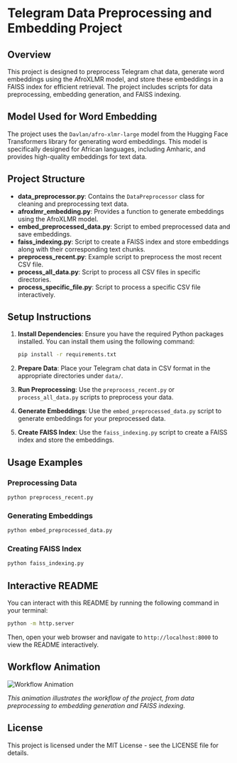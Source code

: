 # Telegram Data Preprocessing and Embedding Project

## Overview

This project is designed to preprocess Telegram chat data, generate word embeddings using the AfroXLMR model, and store these embeddings in a FAISS index for efficient retrieval. The project includes scripts for data preprocessing, embedding generation, and FAISS indexing.

## Model Used for Word Embedding

The project uses the `Davlan/afro-xlmr-large` model from the Hugging Face Transformers library for generating word embeddings. This model is specifically designed for African languages, including Amharic, and provides high-quality embeddings for text data.

## Project Structure

- **data_preprocessor.py**: Contains the `DataPreprocessor` class for cleaning and preprocessing text data.
- **afroxlmr_embedding.py**: Provides a function to generate embeddings using the AfroXLMR model.
- **embed_preprocessed_data.py**: Script to embed preprocessed data and save embeddings.
- **faiss_indexing.py**: Script to create a FAISS index and store embeddings along with their corresponding text chunks.
- **preprocess_recent.py**: Example script to preprocess the most recent CSV file.
- **process_all_data.py**: Script to process all CSV files in specific directories.
- **process_specific_file.py**: Script to process a specific CSV file interactively.

## Setup Instructions

1. **Install Dependencies**: Ensure you have the required Python packages installed. You can install them using the following command:

   ```bash
   pip install -r requirements.txt
   ```

2. **Prepare Data**: Place your Telegram chat data in CSV format in the appropriate directories under `data/`.

3. **Run Preprocessing**: Use the `preprocess_recent.py` or `process_all_data.py` scripts to preprocess your data.

4. **Generate Embeddings**: Use the `embed_preprocessed_data.py` script to generate embeddings for your preprocessed data.

5. **Create FAISS Index**: Use the `faiss_indexing.py` script to create a FAISS index and store the embeddings.

## Usage Examples

### Preprocessing Data

```bash
python preprocess_recent.py
```

### Generating Embeddings

```bash
python embed_preprocessed_data.py
```

### Creating FAISS Index

```bash
python faiss_indexing.py
```

## Interactive README

You can interact with this README by running the following command in your terminal:

```bash
python -m http.server
```

Then, open your web browser and navigate to `http://localhost:8000` to view the README interactively.

## Workflow Animation

![Workflow Animation](https://via.placeholder.com/800x400?text=Workflow+Animation)

*This animation illustrates the workflow of the project, from data preprocessing to embedding generation and FAISS indexing.*

## License

This project is licensed under the MIT License - see the LICENSE file for details. 
